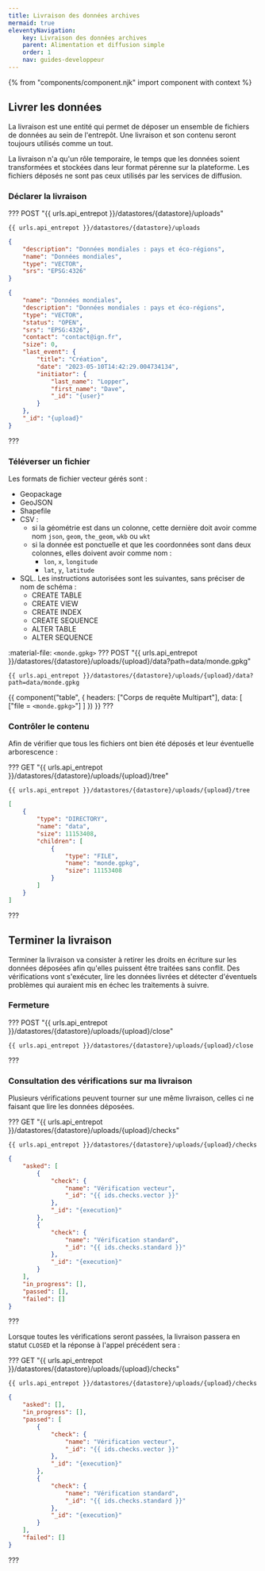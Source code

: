 ```yaml
---
title: Livraison des données archives
mermaid: true
eleventyNavigation:
    key: Livraison des données archives
    parent: Alimentation et diffusion simple
    order: 1
    nav: guides-developpeur
---
```


{% from "components/component.njk" import component with context %}

## Livrer les données

La livraison est une entité qui permet de déposer un ensemble de fichiers de données au sein de l'entrepôt. Une livraison et son contenu seront toujours utilisés comme un tout.

La livraison n'a qu'un rôle temporaire, le temps que les données soient transformées et stockées dans leur format pérenne sur la plateforme. Les fichiers déposés ne sont pas ceux utilisés par les services de diffusion.

### Déclarer la livraison

??? POST "{{ urls.api_entrepot }}/datastores/{datastore}/uploads"
``` title="Contenu" 
{{ urls.api_entrepot }}/datastores/{datastore}/uploads 
```

```json
{
    "description": "Données mondiales : pays et éco-régions",
    "name": "Données mondiales",
    "type": "VECTOR",
    "srs": "EPSG:4326"
}
```

```json
{
    "name": "Données mondiales",
    "description": "Données mondiales : pays et éco-régions",
    "type": "VECTOR",
    "status": "OPEN",
    "srs": "EPSG:4326",
    "contact": "contact@ign.fr",
    "size": 0,
    "last_event": {
        "title": "Création",
        "date": "2023-05-10T14:42:29.004734134",
        "initiator": {
            "last_name": "Lopper",
            "first_name": "Dave",
            "_id": "{user}"
        }
    },
    "_id": "{upload}"
}
```
???
<br>

### Téléverser un fichier

Les formats de fichier vecteur gérés sont :

* Geopackage
* GeoJSON
* Shapefile
* CSV : 
    * si la géométrie est dans un colonne, cette dernière doit avoir comme nom `json`, `geom`, `the_geom`, `wkb` ou `wkt`
    * si la donnée est ponctuelle et que les coordonnées sont dans deux colonnes, elles doivent avoir comme nom :
        * `lon`, `x`, `longitude`
        * `lat`, `y`, `latitude`
* SQL. Les instructions autorisées sont les suivantes, sans préciser de nom de schéma :
    * CREATE TABLE
    * CREATE VIEW
    * CREATE INDEX
    * CREATE SEQUENCE
    * ALTER TABLE
    * ALTER SEQUENCE

:material-file: `<monde.gpkg>`
??? POST "{{ urls.api_entrepot }}/datastores/{datastore}/uploads/{upload}/data?path=data/monde.gpkg"

``` title="Contenu" 
{{ urls.api_entrepot }}/datastores/{datastore}/uploads/{upload}/data?path=data/monde.gpkg
```

{{ component("table", {
    headers: ["Corps de requête Multipart"],
    data: [
        ["file = `<monde.gpkg>`"]
    ]
}) }}
???
<br>

### Contrôler le contenu

Afin de vérifier que tous les fichiers ont bien été déposés et leur éventuelle arborescence :

??? GET "{{ urls.api_entrepot }}/datastores/{datastore}/uploads/{upload}/tree"

``` title="Contenu" 
{{ urls.api_entrepot }}/datastores/{datastore}/uploads/{upload}/tree
```

```json
[
    {
        "type": "DIRECTORY",
        "name": "data",
        "size": 11153408,
        "children": [
            {
                "type": "FILE",
                "name": "monde.gpkg",
                "size": 11153408
            }
        ]
    }
]
```
???
<br>

## Terminer la livraison

Terminer la livraison va consister à retirer les droits en écriture sur les données déposées afin qu'elles puissent être traitées sans conflit. Des vérifications vont s'exécuter, lire les données livrées et détecter d'éventuels problèmes qui auraient mis en échec les traitements à suivre.

### Fermeture

??? POST "{{ urls.api_entrepot }}/datastores/{datastore}/uploads/{upload}/close"
``` title="Contenu" 
{{ urls.api_entrepot }}/datastores/{datastore}/uploads/{upload}/close
```
???
<br>

### Consultation des vérifications sur ma livraison

Plusieurs vérifications peuvent tourner sur une même livraison, celles ci ne faisant que lire les données déposées.

??? GET "{{ urls.api_entrepot }}/datastores/{datastore}/uploads/{upload}/checks"

``` title="Contenu" 
{{ urls.api_entrepot }}/datastores/{datastore}/uploads/{upload}/checks
```

```json
{
    "asked": [
        {
            "check": {
                "name": "Vérification vecteur",
                "_id": "{{ ids.checks.vector }}"
            },
            "_id": "{execution}"
        },
        {
            "check": {
                "name": "Vérification standard",
                "_id": "{{ ids.checks.standard }}"
            },
            "_id": "{execution}"
        }
    ],
    "in_progress": [],
    "passed": [],
    "failed": []
}
```
???
<br>

Lorsque toutes les vérifications seront passées, la livraison passera en statut `CLOSED` et la réponse à l'appel précédent sera :

??? GET "{{ urls.api_entrepot }}/datastores/{datastore}/uploads/{upload}/checks"

``` title="Contenu" 
{{ urls.api_entrepot }}/datastores/{datastore}/uploads/{upload}/checks
```

```json
{
    "asked": [],
    "in_progress": [],
    "passed": [
        {
            "check": {
                "name": "Vérification vecteur",
                "_id": "{{ ids.checks.vector }}"
            },
            "_id": "{execution}"
        },
        {
            "check": {
                "name": "Vérification standard",
                "_id": "{{ ids.checks.standard }}"
            },
            "_id": "{execution}"
        }
    ],
    "failed": []
}
```
???
<br>